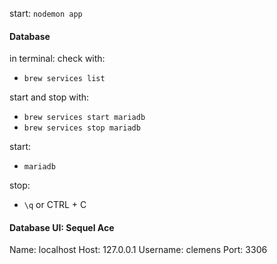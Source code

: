 start: 
`nodemon app`

#### Database
in terminal:
check with: 
- `brew services list`

start and stop with:
- `brew services start mariadb`
- `brew services stop mariadb`

start:
- `mariadb`

stop:
- `\q` or CTRL + C

#### Database UI: Sequel Ace
Name: localhost
Host: 127.0.0.1
Username: clemens
Port: 3306